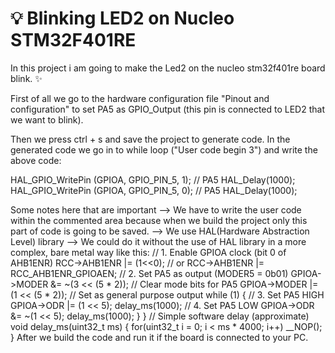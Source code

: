 # 💡 Blinking LED2 on Nucleo STM32F401RE

In this project i am going to make the Led2 on the nucleo stm32f401re board blink. ✨

First of all we go to the hardware configuration file "Pinout and configuration" to set PA5 as GPIO_Output (this pin is connected to LED2 that we want to blink).

Then we press ctrl + s and save the project to generate code. In the generated code we go in to while loop ("User code begin 3") and write the above code:
 
  HAL_GPIO_WritePin (GPIOA, GPIO_PIN_5, 1); // PA5
	HAL_Delay(1000);
  HAL_GPIO_WritePin (GPIOA, GPIO_PIN_5, 0); // PA5
	HAL_Delay(1000);

 Some notes here that are important
 --> We have to write the user code within the commented area because when we build the project only this part of code is going to be saved.
 --> We use HAL(Hardware Abstraction Level) library
 --> We could do it without the use of HAL library in a more complex, bare metal way like this:
     // 1. Enable GPIOA clock (bit 0 of AHB1ENR)
     RCC->AHB1ENR |= (1<<0); // or RCC->AHB1ENR |= RCC_AHB1ENR_GPIOAEN;
    // 2. Set PA5 as output (MODER5 = 0b01)
    GPIOA->MODER &= ~(3 << (5 * 2)); // Clear mode bits for PA5
    GPIOA->MODER |=  (1 << (5 * 2)); // Set as general purpose output
    while (1)
    {
        // 3. Set PA5 HIGH
        GPIOA->ODR |= (1 << 5);
        delay_ms(1000);
        // 4. Set PA5 LOW
        GPIOA->ODR &= ~(1 << 5);
        delay_ms(1000);
    }
    }
    // Simple software delay (approximate)
    void delay_ms(uint32_t ms)
    {
      for(uint32_t i = 0; i < ms * 4000; i++) __NOP();
    }
After we build the code and run it if the board is connected to your PC.
